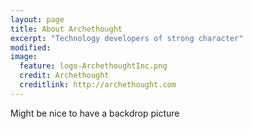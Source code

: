 ```yaml
---
layout: page
title: About Archethought
excerpt: "Technology developers of strong character"
modified: 
image:
  feature: logo-ArchethoughtInc.png
  credit: Archethought
  creditlink: http://archethought.com
---
```


Might be nice to have a backdrop picture

[^1]: Example: *domain.com/category-name/post-title*
